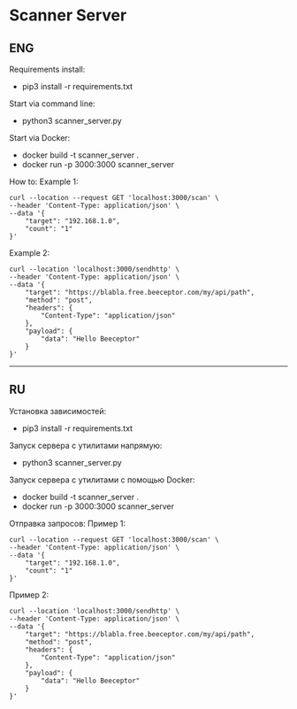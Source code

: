 # Scanner Server

## ENG

Requirements install:
- pip3 install -r requirements.txt

Start via command line:
- python3 scanner_server.py

Start via Docker:
- docker build -t scanner_server .
- docker run -p 3000:3000 scanner_server

How to:
Example 1:
```
curl --location --request GET 'localhost:3000/scan' \
--header 'Content-Type: application/json' \
--data '{
    "target": "192.168.1.0",
    "count": "1"
}'
```
Example 2:
```
curl --location 'localhost:3000/sendhttp' \
--header 'Content-Type: application/json' \
--data '{
    "target": "https://blabla.free.beeceptor.com/my/api/path",
    "method": "post",
    "headers": {
        "Content-Type": "application/json"
    },
    "payload": {
        "data": "Hello Beeceptor"
    }
}'
```

----

## RU

Установка зависимостей:
- pip3 install -r requirements.txt

Запуск сервера с утилитами напрямую:
- python3 scanner_server.py

Запуск сервера с утилитами с помощью Docker:
- docker build -t scanner_server .
- docker run -p 3000:3000 scanner_server

Отправка запросов:
Пример 1:
```
curl --location --request GET 'localhost:3000/scan' \
--header 'Content-Type: application/json' \
--data '{
    "target": "192.168.1.0",
    "count": "1"
}'
```
Пример 2:
```
curl --location 'localhost:3000/sendhttp' \
--header 'Content-Type: application/json' \
--data '{
    "target": "https://blabla.free.beeceptor.com/my/api/path",
    "method": "post",
    "headers": {
        "Content-Type": "application/json"
    },
    "payload": {
        "data": "Hello Beeceptor"
    }
}'
```
